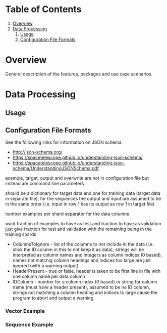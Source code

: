 # Table of Contents

1. [Overview](#overview)
2. [Data Processing](#data-processing)
    1. [Usage](#data-proc-usage)
    2. [Configuration File Formats](#data-proc-configuration-file-formats)

<a name="overview"></a>
# Overview

General description of the features, packages and use case scenarios.

<a name="data-processing"></a>
# Data Processing

<a name="data-proc-usage"></a>
## Usage

<a name="data-proc-configuration-file-formats"></a>
## Configuration File Formats

See the following links for information on JSON schema:

- http://json-schema.org/
- https://spacetelescope.github.io/understanding-json-schema/
- https://spacetelescope.github.io/understanding-json-schema/UnderstandingJSONSchema.pdf

example, target, output and overwrite are not in configuration file but instead are command line parameters

should be a dictionary for target data and one for training data (target data in separate file), for the sequences the output and input are assumed to be in the same order (i.e. input in row 1 has its output as row 1 in target file)

number examples per shard
separator for the data columns

want fraction of examples to have as test and fraction to have as validation
just give fraction for test and validation with the remaining being in the training shards

- ColumnsToIgnore - list of the columns to not include in the data (i.e. stick the ID column in this to not keep it as data), strings will be interpreted as column names and integers as column indices (0 based), names not matchig column headings and indices too large are just ignored (with a warning output)
- HeaderPresent - true or false, header is taken to be first line in file with one column name per data column
- IDColumn - number for a column index (0 based) or string for column name (must have a header present), assumed to be no ID column, strings not matching a column heading and indices to large cause the program to abort and output a warning

### Vector Example

### Sequence Example
